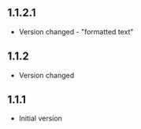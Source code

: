 
## 1.1.2.1
- Version changed - "formatted text"
## 1.1.2
- Version changed
## 1.1.1
- Initial version

